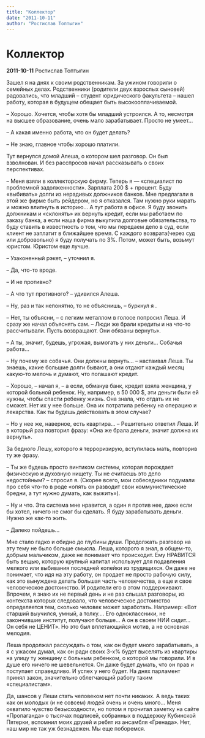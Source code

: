```yaml
---
title: "Коллектор"
date: "2011-10-11"
author: "Ростислав Топтыгин"
---
```


# Коллектор

**2011-10-11** Ростислав Топтыгин

Зашел я на днях к своим родственникам. За ужином говорили о семейных делах. Родственники (родители двух взрослых сыновей) радовались, что младший – студент юридического факультета – нашел работу, которая в будущем обещает быть высокооплачиваемой.

– Хорошо. Хочется, чтобы хотя бы младший устроился. А то, несмотря на высшее образование, очень мало зарабатывает. Просто не умеет…

– А какая именно работа, что он будет делать?

– Не знаю, главное чтобы хорошо платили.

Тут вернулся домой Алеша, о котором шел разговор. Он был взволнован. И без расспросов начал рассказывать о своих перспективах.

– Меня взяли в коллекторскую фирму. Теперь я — «специалист по проблемной задолженности». Зарплата 200 $ + процент. Буду «выбивать» долги из нерадивых должников банков. Мне предлагали в этой же фирме быть рейдером, но я отказался. Там нужно руки марать и можно влипнуть в историю… А тут работа в офисе. Я буду звонить должникам и «склонять» их вернуть кредит, если мы работаем по заказу банка, а если наша фирма выкупила долговые обязательства, то буду ставить в известность о том, что мы передаем дело в суд, если клиент не заплатит в ближайшее время. С каждого возврата(через суд или добровольно) я буду получать по 3%. Потом, может быть, возьмут юристом. Юристом еще лучше.

– Узаконенный рэкет, – уточнил я.

– Да, что-то вроде.

– И не противно?

– А что тут противного? – удивился Алеша.

– Ну, раз и так непонятно, то не объяснишь, – буркнул я .

– Нет, ты объясни, – с легким металлом в голосе попросил Леша. И сразу же начал объяснять сам. – Люди же брали кредиты и на что-то рассчитывали. Пусть возвращают. Они обязаны вернуть».

– А ты, значит, будешь, угрожая, вымогать у них деньги… Собачья работа…

– Ну почему же собачья. Они должны вернуть… – настаивал Леша. Ты знаешь, какие большие долги бывают, а они отдают каждый месяц какую-то мелочь и думают, что погашают кредит.

– Хорошо, – начал я, – а если, обманув банк, кредит взяла женщина, у которой больной ребенок. Ну, например, в 50 000 $, эти деньги были ей нужны, чтобы спасти ребенку жизнь. Она знала, что отдать их не сможет. Нет их у нее больше. Она их потратила ребенку на операцию и лекарства. Как ты будешь действовать в этом случае?

– Но у нее же, наверное, есть квартира... – Решительно ответил Леша. И в который раз повторил фразу: «Она же брала деньги, значит должна их вернуть».

За бедного Лешу, которого я терроризирую, вступилась мать, повторив ту же фразу.

– Ты же будешь просто винтиком системы, которая порождает физическую и духовную нищету. Ты не считаешь это дело недостойным? – спросил я. (Скорее всего, мои собеседники подумали про себя что-то в роде «опять он разводит свои коммунистические бредни, а тут нужно думать, как выжить»).

– Ну и что. Эта система мне нравится, а один я против нее, даже если бы хотел, ничего не смог бы сделать. Я буду зарабатывать деньги. Нужно же как-то жить.

– Далеко пойдешь…

Мне стало гадко и обидно до глубины души. Продолжать разговор на эту тему не было больше смысла. Леша, которого я знал, в общем-то, добрым мальчиком, даже не понимает что происходит. Ему НРАВИТСЯ быть вещью, которую крупный капитал использует для подавления мелкого или выбивания последней копейки из трудящихся. Он даже не понимает, что идя на эту работу, он продает не просто рабочую силу, как это вынуждена делать большая часть человечества, а еще и свое человеческое достоинство. И родители его в этом поддерживают. Впрочем, я знаю их не первый день и не раз слышал разговоры, из контекста которых следовало, что человеческое достоинство определяется тем, сколько человек может заработать. Например: «Вот старший выучился, умный, а толку…. Его одноклассники, не закончившие институт, получают больше… А он в своем НИИ сидит… Он себя не ЦЕНИТ». Но это был вплетающийся мотив, а не основная мелодия.

Леша продолжал рассуждать о том, как он будет много зарабатывать, а я с ужасом думал, как он ради своих 3-х% будет выселять из квартиры на улицу ту женщину с больным ребенком, о которой мы говорили. И в душе его ничего не шевельнется. Он даже будет думать, что он прав и поступает справедливо. И успех у него будет. На днях парламент принял закон, значительно облегчающий работу таким «специалистам».

Да, шансов у Леши стать человеком нет почти никаких. А ведь таких как он молодых (и не совсем) людей очень и очень много… Меня охватило чувство безысходности, но потом я прочитал заметку на сайте «Пропаганда» о тысячах подписей, собранных в поддержку Кубинской Пятерки, вспомнил моих друзей и ребят из ансамбля «Гренада». Нет, наш мир не так уж безнадежен. Мы еще поборемся.